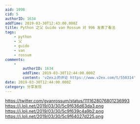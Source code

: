 ```yaml
---
aid: 1098
cid: 5
authorID: 1634
addTime: 2019-03-30T12:43:00.000Z
title: Python 之父 Guido van Rossum 对 996 发表了看法
tags:
    - python
    - 父
    - guido
    - van
    - rossum
comments:
    -
        authorID: 1634
        addTime: 2019-03-30T12:44:00.000Z
        content: 'v2ex上的评论 https://www.v2ex.com/t/550314'
date: 2019-03-30T12:44:00.000Z
category: 分享发现
---
```


https://twitter.com/gvanrossum/status/1111628076801236993 https://i.loli.net/2019/03/30/5c9f636d63da3.png https://i.loli.net/2019/03/30/5c9f639c4a9b2.png https://i.loli.net/2019/03/30/5c9f64027d225.png
